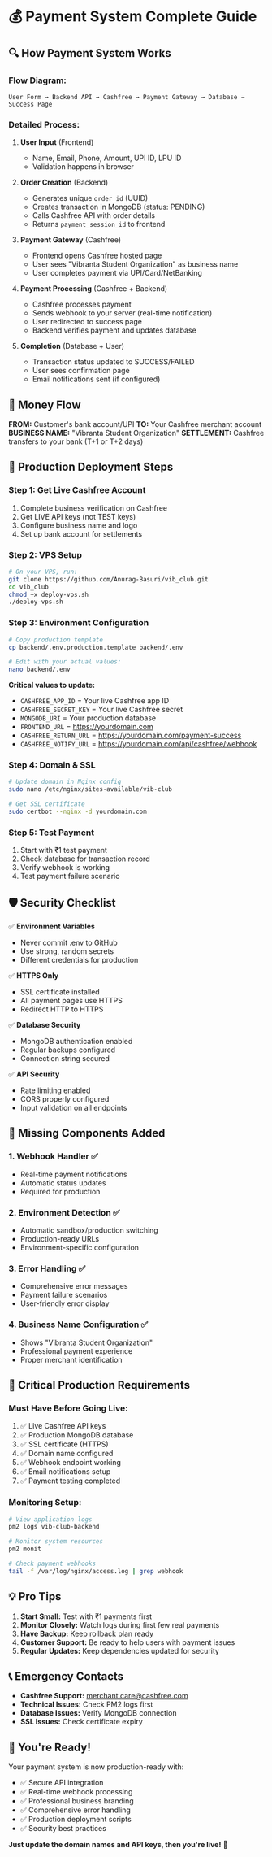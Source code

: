 # 💰 Payment System Complete Guide

## 🔍 How Payment System Works

### **Flow Diagram:**
```
User Form → Backend API → Cashfree → Payment Gateway → Database → Success Page
```

### **Detailed Process:**

1. **User Input** (Frontend)
   - Name, Email, Phone, Amount, UPI ID, LPU ID
   - Validation happens in browser

2. **Order Creation** (Backend)
   - Generates unique `order_id` (UUID)
   - Creates transaction in MongoDB (status: PENDING)
   - Calls Cashfree API with order details
   - Returns `payment_session_id` to frontend

3. **Payment Gateway** (Cashfree)
   - Frontend opens Cashfree hosted page
   - User sees "Vibranta Student Organization" as business name
   - User completes payment via UPI/Card/NetBanking

4. **Payment Processing** (Cashfree + Backend)
   - Cashfree processes payment
   - Sends webhook to your server (real-time notification)
   - User redirected to success page
   - Backend verifies payment and updates database

5. **Completion** (Database + User)
   - Transaction status updated to SUCCESS/FAILED
   - User sees confirmation page
   - Email notifications sent (if configured)

## 🎯 Money Flow

**FROM:** Customer's bank account/UPI
**TO:** Your Cashfree merchant account  
**BUSINESS NAME:** "Vibranta Student Organization"
**SETTLEMENT:** Cashfree transfers to your bank (T+1 or T+2 days)

## 🚀 Production Deployment Steps

### **Step 1: Get Live Cashfree Account**
1. Complete business verification on Cashfree
2. Get LIVE API keys (not TEST keys)
3. Configure business name and logo
4. Set up bank account for settlements

### **Step 2: VPS Setup**
```bash
# On your VPS, run:
git clone https://github.com/Anurag-Basuri/vib_club.git
cd vib_club
chmod +x deploy-vps.sh
./deploy-vps.sh
```

### **Step 3: Environment Configuration**
```bash
# Copy production template
cp backend/.env.production.template backend/.env

# Edit with your actual values:
nano backend/.env
```

**Critical values to update:**
- `CASHFREE_APP_ID` = Your live Cashfree app ID
- `CASHFREE_SECRET_KEY` = Your live Cashfree secret
- `MONGODB_URI` = Your production database
- `FRONTEND_URL` = https://yourdomain.com
- `CASHFREE_RETURN_URL` = https://yourdomain.com/payment-success
- `CASHFREE_NOTIFY_URL` = https://yourdomain.com/api/cashfree/webhook

### **Step 4: Domain & SSL**
```bash
# Update domain in Nginx config
sudo nano /etc/nginx/sites-available/vib-club

# Get SSL certificate
sudo certbot --nginx -d yourdomain.com
```

### **Step 5: Test Payment**
1. Start with ₹1 test payment
2. Check database for transaction record
3. Verify webhook is working
4. Test payment failure scenario

## 🛡️ Security Checklist

✅ **Environment Variables**
- Never commit .env to GitHub
- Use strong, random secrets
- Different credentials for production

✅ **HTTPS Only**
- SSL certificate installed
- All payment pages use HTTPS
- Redirect HTTP to HTTPS

✅ **Database Security**
- MongoDB authentication enabled
- Regular backups configured
- Connection string secured

✅ **API Security**
- Rate limiting enabled
- CORS properly configured
- Input validation on all endpoints

## 🔧 Missing Components Added

### **1. Webhook Handler** ✅
- Real-time payment notifications
- Automatic status updates
- Required for production

### **2. Environment Detection** ✅
- Automatic sandbox/production switching
- Production-ready URLs
- Environment-specific configuration

### **3. Error Handling** ✅
- Comprehensive error messages
- Payment failure scenarios
- User-friendly error display

### **4. Business Name Configuration** ✅
- Shows "Vibranta Student Organization"
- Professional payment experience
- Proper merchant identification

## 🚨 Critical Production Requirements

### **Must Have Before Going Live:**
1. ✅ Live Cashfree API keys
2. ✅ Production MongoDB database
3. ✅ SSL certificate (HTTPS)
4. ✅ Domain name configured
5. ✅ Webhook endpoint working
6. ✅ Email notifications setup
7. ✅ Payment testing completed

### **Monitoring Setup:**
```bash
# View application logs
pm2 logs vib-club-backend

# Monitor system resources
pm2 monit

# Check payment webhooks
tail -f /var/log/nginx/access.log | grep webhook
```

## 💡 Pro Tips

1. **Start Small:** Test with ₹1 payments first
2. **Monitor Closely:** Watch logs during first few real payments
3. **Have Backup:** Keep rollback plan ready
4. **Customer Support:** Be ready to help users with payment issues
5. **Regular Updates:** Keep dependencies updated for security

## 📞 Emergency Contacts

- **Cashfree Support:** merchant.care@cashfree.com
- **Technical Issues:** Check PM2 logs first
- **Database Issues:** Verify MongoDB connection
- **SSL Issues:** Check certificate expiry

## 🎉 You're Ready!

Your payment system is now production-ready with:
- ✅ Secure API integration
- ✅ Real-time webhook processing  
- ✅ Professional business branding
- ✅ Comprehensive error handling
- ✅ Production deployment scripts
- ✅ Security best practices

**Just update the domain names and API keys, then you're live!** 🚀
